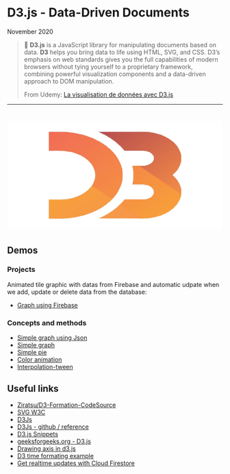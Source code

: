 # D3.js - Data-Driven Documents

November 2020

> 🔨  **D3.js** is a JavaScript library for manipulating documents based on data. **D3** helps you bring data to life using HTML, SVG, and CSS. D3’s emphasis on web standards gives you the full capabilities of modern browsers without tying yourself to a proprietary framework, combining powerful visualization components and a data-driven approach to DOM manipulation.
>
> From Udemy: [La visualisation de données avec D3.js](https://www.udemy.com/course/la-visualisation-de-donnees-avec-d3/learn/)

* * *

<h1 align="center">
    <img src="_readme-img/d3-logo.png">
</h1>

## Demos

### Projects

Animated tile graphic with datas from Firebase and automatic udpate when we add, update
or delete data from the database:

- [Graph using Firebase](https://raigyo.github.io/d3js-overview/graph-tile.html)

### Concepts and methods

- [Simple graph using Json](https://raigyo.github.io/d3js-overview/graph-tile-json.html)
- [Simple graph](https://raigyo.github.io/d3js-overview/concepts-methods-axes.html)
- [Simple pie](https://raigyo.github.io/d3js-overview/concept-methods-pie.html)
- [Color animation](https://raigyo.github.io/d3js-overview/mouse-color-animation.html)
- [Interpolation-tween](https://raigyo.github.io/d3js-overview/interpolation-tween.html)

## Useful links

- [Ziratsu/D3-Formation-CodeSource](https://github.com/Ziratsu/D3-Formation-CodeSource)
- [SVG W3C](https://www.w3.org/TR/SVG2/shapes.html)
- [D3Js](https://d3js.org/)
- [D3Js - github / reference](https://github.com/d3/d3)
- [D3.js Snippets](https://marketplace.visualstudio.com/items?itemName=hridoy.d3-js-snippets)
- [geeksforgeeks.org - D3.js](https://www.geeksforgeeks.org/tag/d3-js/)
- [Drawing axis in d3.js](https://www.d3-graph-gallery.com/graph/custom_axis.html)
- [D3 time formating example](https://bl.ocks.org/zanarmstrong/ca0adb7e426c12c06a95)
- [Get realtime updates with Cloud Firestore](https://firebase.google.com/docs/firestore/query-data/listen)